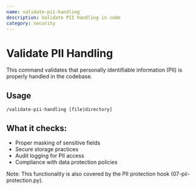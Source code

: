 ```yaml
---
name: validate-pii-handling
description: Validate PII handling in code
category: security
---
```


# Validate PII Handling

This command validates that personally identifiable information (PII) is properly handled in the codebase.

## Usage
```
/validate-pii-handling [file|directory]
```

## What it checks:
- Proper masking of sensitive fields
- Secure storage practices
- Audit logging for PII access
- Compliance with data protection policies

Note: This functionality is also covered by the PII protection hook (07-pii-protection.py).
